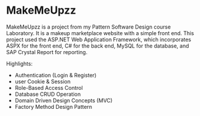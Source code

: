 # MakeMeUpzz
MakeMeUpzz is a project from my Pattern Software Design course Laboratory. It is a makeup marketplace website with a simple front end. This project used the ASP.NET Web Application Framework, which incorporates ASPX for the front end, C# for the back end, MySQL for the database, and SAP Crystal Report for reporting.

Highlights:
- Authentication (Login & Register)
- user Cookie & Session 
- Role-Based Access Control
- Database CRUD Operation
- Domain Driven Design Concepts (MVC)
- Factory Method Design Pattern
